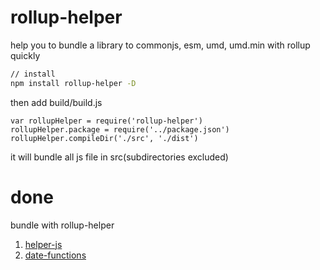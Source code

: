 # rollup-helper
help you to bundle a library to commonjs, esm, umd, umd.min with rollup quickly
```sh
// install
npm install rollup-helper -D
```
then add build/build.js
```
var rollupHelper = require('rollup-helper')
rollupHelper.package = require('../package.json')
rollupHelper.compileDir('./src', './dist')

```
it will bundle all js file in src(subdirectories excluded)

# done
bundle with rollup-helper
  1. [helper-js](https://github.com/phphe/helper-js)
  2. [date-functions](https://github.com/phphe/date-functions)
